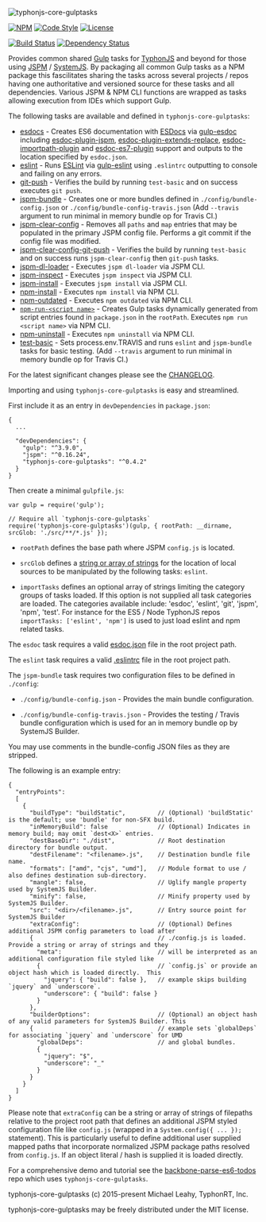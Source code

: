 ![typhonjs-core-gulptasks](http://i.imgur.com/KqIyNtd.png)

[![NPM](https://img.shields.io/npm/v/typhonjs-core-gulptasks.svg?label=npm)](https://www.npmjs.com/package/typhonjs-core-gulptasks)
[![Code Style](https://img.shields.io/badge/code%20style-allman-yellowgreen.svg?style=flat)](https://en.wikipedia.org/wiki/Indent_style#Allman_style)
[![License](https://img.shields.io/badge/license-MIT-yellowgreen.svg?style=flat)](https://github.com/typhonjs/typhonjs-core-gulptasks/blob/master/LICENSE)

[![Build Status](https://travis-ci.org/typhonjs/typhonjs-core-gulptasks.svg?branch=0.1.0)](https://travis-ci.org/typhonjs/typhonjs-core-gulptasks)
[![Dependency Status](https://www.versioneye.com/user/projects/563b3b1c1d47d40015000a91/badge.svg?style=flat)](https://www.versioneye.com/user/projects/563b3b1c1d47d40015000a91)

Provides common shared [Gulp](http://gulpjs.com/) tasks for [TyphonJS](https://github.com/typhonjs) and beyond for those using [JSPM](http://jspm.io) / [SystemJS](https://github.com/systemjs/systemjs). By packaging all common Gulp tasks as a NPM package this fascilitates sharing the tasks across several projects / repos having one authoritative and versioned source for these tasks and all dependencies. Various JSPM & NPM CLI functions are wrapped as tasks allowing execution from IDEs which support Gulp. 

The following tasks are available and defined in `typhonjs-core-gulptasks`:
- [esdocs](https://github.com/typhonjs/typhonjs-core-gulptasks/blob/master/tasks/esdoc.js#L19) - Creates ES6 documentation with [ESDocs](https://esdoc.org/) via [gulp-esdoc](https://www.npmjs.com/package/gulp-esdoc) including [esdoc-plugin-jspm](https://www.npmjs.com/package/esdoc-plugin-jspm), [esdoc-plugin-extends-replace](https://www.npmjs.com/package/esdoc-plugin-extends-replace), [esdoc-importpath-plugin](https://www.npmjs.com/package/esdoc-importpath-plugin) and
[esdoc-es7-plugin](https://www.npmjs.com/package/esdoc-es7-plugin) support and outputs to the location specified by `esdoc.json`.
- [eslint](https://github.com/typhonjs/typhonjs-core-gulptasks/blob/master/tasks/eslint.js#L21) - Runs [ESLint](http://eslint.org/) via [gulp-eslint](https://www.npmjs.com/package/gulp-eslint) using `.eslintrc` outputting to console and failing on any errors.
- [git-push](https://github.com/typhonjs/typhonjs-core-gulptasks/blob/master/tasks/git.js#L25) - Verifies the build by running `test-basic` and on success executes `git push`. 
- [jspm-bundle](https://github.com/typhonjs/typhonjs-core-gulptasks/blob/master/tasks/jspm.js#L67) - Creates one or more bundles defined in `./config/bundle-config.json` or `./config/bundle-config-travis.json` (Add `--travis` argument to run minimal in memory bundle op for Travis CI.)
- [jspm-clear-config](https://github.com/typhonjs/typhonjs-core-gulptasks/blob/master/tasks/jspm.js#L177) - Removes all `paths` and `map` entries that may be populated in the primary JSPM config file. Performs a git commit if the config file was modified.
- [jspm-clear-config-git-push](https://github.com/typhonjs/typhonjs-core-gulptasks/blob/master/tasks/jspm.js#L251) - Verifies the build by running `test-basic` and on success runs `jspm-clear-config` then `git-push` tasks. 
- [jspm-dl-loader](https://github.com/typhonjs/typhonjs-core-gulptasks/blob/master/tasks/jspm.js#L261) - Executes `jspm dl-loader` via JSPM CLI.
- [jspm-inspect](https://github.com/typhonjs/typhonjs-core-gulptasks/blob/master/tasks/jspm.js#L275) - Executes `jspm inspect` via JSPM CLI.
- [jspm-install](https://github.com/typhonjs/typhonjs-core-gulptasks/blob/master/tasks/jspm.js#L289) - Executes `jspm install` via JSPM CLI.
- [npm-install](https://github.com/typhonjs/typhonjs-core-gulptasks/blob/master/tasks/npm.js#L21) - Executes `npm install` via NPM CLI.
- [npm-outdated](https://github.com/typhonjs/typhonjs-core-gulptasks/blob/master/tasks/npm.js#L35) - Executes `npm outdated` via NPM CLI.
- [`npm-run-<script name>`](https://github.com/typhonjs/typhonjs-core-gulptasks/blob/master/tasks/npm.js#L55) - Creates Gulp tasks dynamically generated from script entries found in `package.json` in the `rootPath`. Executes `npm run <script name>` via NPM CLI.
- [npm-uninstall](https://github.com/typhonjs/typhonjs-core-gulptasks/blob/master/tasks/npm.js#L77) - Executes `npm uninstall` via NPM CLI.
- [test-basic](https://github.com/typhonjs/typhonjs-core-gulptasks/blob/master/tasks/test.js#L18) - Sets process.env.TRAVIS and runs `eslint` and `jspm-bundle` tasks for basic testing.  (Add `--travis` argument to run minimal in memory bundle op for Travis CI.)

For the latest significant changes please see the [CHANGELOG](https://github.com/typhonjs/typhonjs-core-gulptasks/blob/master/CHANGELOG.md).

Importing and using `typhonjs-core-gulptasks` is easy and streamlined. 

First include it as an entry in `devDependencies` in `package.json`:
```
{
  ...
  
  "devDependencies": {
    "gulp": "^3.9.0",
    "jspm": "^0.16.24",
    "typhonjs-core-gulptasks": "^0.4.2"
  }
}
```

Then create a minimal `gulpfile.js`:
```
var gulp = require('gulp');

// Require all `typhonjs-core-gulptasks`
require('typhonjs-core-gulptasks')(gulp, { rootPath: __dirname, srcGlob: './src/**/*.js' });
```

- `rootPath` defines the base path where JSPM `config.js` is located.

- `srcGlob` defines a [string or array of strings](https://github.com/gulpjs/gulp/blob/master/docs/API.md#gulpsrcglobs-options) for the location of local sources to be manipulated by the following tasks: `eslint`.

- `importTasks` defines an optional array of strings limiting the category groups of tasks loaded. If this option is not supplied all task categories are loaded. The categories available include: 'esdoc', 'eslint', 'git', 'jspm', 'npm', 'test'. For instance for the ES5 / Node TyphonJS repos `importTasks: ['eslint', 'npm']` is used to just load eslint and npm related tasks. 


The `esdoc` task requires a valid [esdoc.json](https://esdoc.org/config.html) file in the root project path.

The `eslint` task requires a valid [.eslintrc](http://eslint.org/docs/user-guide/configuring.html) file in the root project path. 

The `jspm-bundle` task requires two configuration files to be defined in `./config`:
- `./config/bundle-config.json` - Provides the main bundle configuration.

- `./config/bundle-config-travis.json` - Provides the testing / Travis bundle configuration which is used for an in memory bundle op by SystemJS Builder.

You may use comments in the bundle-config JSON files as they are stripped. 

The following is an example entry:
```
{
  "entryPoints":
  [
    {
      "buildType": "buildStatic",         // (Optional) 'buildStatic' is the default; use 'bundle' for non-SFX build.
      "inMemoryBuild": false              // (Optional) Indicates in memory build; may omit `dest<X>` entries.
      "destBaseDir": "./dist",            // Root destination directory for bundle output.
      "destFilename": "<filename>.js",    // Destination bundle file name.
      "formats": ["amd", "cjs", "umd"],   // Module format to use / also defines destination sub-directory.
      "mangle": false,                    // Uglify mangle property used by SystemJS Builder.
      "minify": false,                    // Minify property used by SystemJS Builder.
      "src": "<dir>/<filename>.js",       // Entry source point for SystemJS Builder
      "extraConfig":                      // (Optional) Defines additional JSPM config parameters to load after
      {                                   // ./config.js is loaded. Provide a string or array of strings and they
        "meta":                           // will be interpreted as an additional configuration file styled like
        {                                 // `config.js` or provide an object hash which is loaded directly.  This
          "jquery": { "build": false },   // example skips building `jquery` and `underscore`.
          "underscore": { "build": false }
        }
      },
      "builderOptions":                   // (Optional) an object hash of any valid parameters for SystemJS Builder. This 
      {                                   // example sets `globalDeps` for associating `jquery` and `underscore` for UMD  
        "globalDeps":                     // and global bundles.
        {
          "jquery": "$",
          "underscore": "_"
        }
      }
    }
  ]
}
```

Please note that `extraConfig` can be a string or array of strings of filepaths relative to the project root path that defines an additional JSPM styled configuration file like `config.js` (wrapped in a `System.config({ ... });` statement). This is particularly useful to define additional user supplied mapped paths that incorporate normalized JSPM package paths resolved from `config.js`. If an object literal / hash is supplied it is loaded directly.

For a comprehensive demo and tutorial see the [backbone-parse-es6-todos](https://github.com/typhonjs-demos/backbone-parse-es6-todos) repo which uses `typhonjs-core-gulptasks`.

typhonjs-core-gulptasks (c) 2015-present Michael Leahy, TyphonRT, Inc.

typhonjs-core-gulptasks may be freely distributed under the MIT license.
